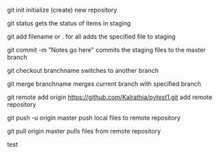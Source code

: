 git init initialize (create) new repository

git status gets the status of items in staging

git add filename or . for all adds the specified file to staging

git commit -m "Notes go here" commits the staging files to the master branch

git checkout branchname switches to another branch

git merge branchname merges current branch with specified branch

git remote add origin https://github.com/Kalrathia/pytest1.git add remote repository

git push -u origin master push local files to remote repository

git pull origin master pulls files from remote repository

test
